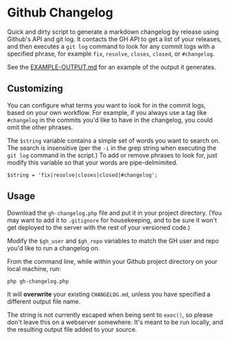 Github Changelog
============

Quick and dirty script to generate a markdown changelog by release using Github's API and git log. It contacts the GH API to get a list of your releases, and then executes a `git log` command to look for any commit logs with a specified phrase, for example `fix`, `resolve`, `closes`, `closed`, or `#changelog`.

See the [EXAMPLE-OUTPUT.md](https://github.com/snipe/gh-changelog/blob/master/EXAMPLE-OUTPUT.md) for an example of the output it generates.

## Customizing

You can configure what terms you want to look for in the commit logs, based on your own workflow. For example, if you always use a tag like `#changelog` in the commits you'd like to have in the changelog, you could omit the other phrases.

The `$string` variable contains a simple set of words you want to search on. The search is insensitive (per the `-i` in the grep string when executing the `git log` command in the script.) To add or remove phrases to look for, just modify this variable so that your words are pipe-delmimited.

`$string = 'fix|resolve|closes|closed|#changelog';`

## Usage
Download the `gh-changelog.php` file and put it in your project directory. (You may want to add it to `.gitignore` for housekeeping, and to be sure it won't get deployed to the server with the rest of your versioned code.)

Modify the `$gh_user` and `$gh_repo` variables to match the GH user and repo you'd like to run a changelog on.

From the command line, while within your Github project directory on your local machine, run:

`php gh-changelog.php`

It will **overwrite** your existing `CHANGELOG.md`, unless you have specified a different output file name.

The string is not currently escaped when being sent to `exec()`, so please don't leave this on a webserver somewhere. It's meant to be run locally, and the resulting output file added to your source.